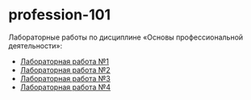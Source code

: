 # profession-101

Лабораторные работы по дисциплине «Основы профессиональной деятельности»:  
- [Лабораторная работа №1](lab01/README.md)  
- [Лабораторная работа №2](lab02/README.md)  
- [Лабораторная работа №3](lab03/README.md)  
- [Лабораторная работа №4](lab04/README.md)  
